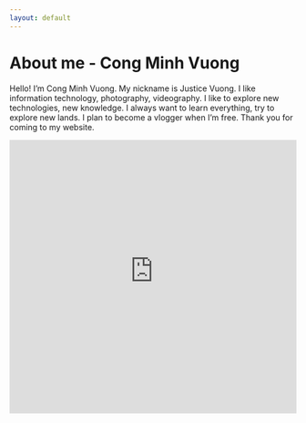 ```yaml
---
layout: default
---
```


# About me - Cong Minh Vuong


Hello! I’m Cong Minh Vuong. My nickname is Justice Vuong. I like information technology, photography, videography. I like to explore new technologies, new knowledge. I always want to learn everything, try to explore new lands. I plan to become a vlogger when I’m free. Thank you for coming to my website.

<center>
<iframe width="100%" height="480" src="https://www.youtube-nocookie.com/embed/CJCOMa1MOWg" frameborder="0" allow="accelerometer; autoplay; encrypted-media; gyroscope; picture-in-picture" allowfullscreen></iframe>
</center>
